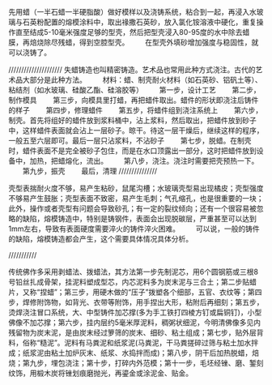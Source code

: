 先用蜡（一半石蜡一半硬脂酸）做好模样以及浇铸系统，粘合到一起，再浸入水玻璃与石英粉配置的熔模涂料中，取出禒撒石英砂，放入氯化铵溶液中硬化，重复操作直至结成5-10毫米强度足够的型壳，然后把型壳浸入80-95度的水中除去蜡膜，再焙烧除尽残蜡，得到空腔型壳。
　　在型壳外填砂增加强度与稳固性，就可以浇铸了。


/////////////////////
失蜡铸造也叫精密铸造。艺术品也常用此种方式浇注。古代的艺术品大部分是此种方法。
　　材料：蜡、制壳耐火材料（如石英砂、铝矾土等）、粘结剂（如水玻璃、硅酸乙酯、硅溶胶等）
　　第一步，设计工艺
　　第二步，制作模具
　　第三步，向模具里打蜡，再把蜡件取出。蜡件的形状即浇注后铸件的样子
　　第四步，修理蜡件
　　第五步，将蜡件组到浇注系统上
　　第六步，制壳。首先将组好的蜡件放到浆料桶中，沾上浆料，然后取出，把蜡件放到砂子中，这样蜡件表面就会沾上一层砂子。晾干。待这一层干燥后，继续这样的程序，一般五至六层即可。最后一层只沾浆料，不沾砂子
　　第七步，脱蜡。在制壳时，蜡件表面不是完全被砂子包住，而是在水口顶露出一部分，这时把蜡件放到设备中，加热，把蜡熔化，流出。
　　第八步，浇注。浇注时需要把壳预热一下。
　　第九步，振壳
　　最后，清理
///////////////

壳型表揣耐火度不够，易产生粘砂，鼠尾沟槽；水玻璃壳型易出现橘皮；壳型强度不够易产生鼓胀；壳型表面不致密，易产生毛刺；气孔缩孔，也是很重要的一块；此外，操作或者壳型有问题会导致砂孔；有一定的裂纹倾向；还有一个很容易被忽略的缺陷，熔模铸造中，特别是铸钢件，表面会出现脱碳层，严重甚至可以达到1mm左右，导致有表面硬度需要淬火的铸件淬火困难。
　　可以说，一般的铸件的缺陷，熔模铸造都会产生，这个需要具体情况具体分析。

///////////

传统佛作多采用剥蜡法、拨蜡法，其方法第一步先制泥芯，用6个圆钢筋或三根8号铅丝扎成骨架，挂泥料塑成型芯，内芯泥料多为炭末泥与三合土；第二步贴蜡片，又称“捏蜡”；第三步，用硬木做的“压子”拨塑各个细部，五官、衣纹等；第四步，焊修附饰物，如背光、衣带等附饰，用手捏出大形，粘附后再细刻；第五步，烫焊浇注冒口系统，大、中型铸件加芯撑(多为手工铁打四棱方钉或扁铜钉)，小型佛像不加芯撑；第六步，挂内层约5毫米厚泥料，稠粥状细泥，今明清佛像多见内残留物为炭末泥，是由炭末经过箩筛的炭末、细砂、粘土组成；第七步，贴外层背料，俗称“糙泥”。泥料有马粪泥和纸浆泥(马粪泥，干马粪搓碎过筛与粘土加水拌成；纸浆泥由粘土加炉灰末、纸浆、水捣拌而成)；第八步，阴干后加热脱蜡，焙烧；第九步，埋包浇注；第十步，打碎内外范模；第十一步，毛坯经锉、磨、錾刻纹饰，用椴木炭将锉划痕磨抛光，再鎏金或涂泥金、贴金。


